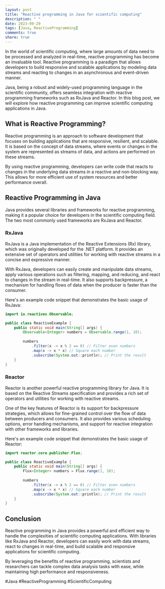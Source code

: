 ```yaml
---
layout: post
title: "Reactive programming in Java for scientific computing"
description: " "
date: 2023-09-29
tags: [Java, ReactiveProgramming]
comments: true
share: true
---
```


In the world of scientific computing, where large amounts of data need to be processed and analyzed in real-time, reactive programming has become an invaluable tool. Reactive programming is a paradigm that allows developers to build responsive and scalable applications by modeling data streams and reacting to changes in an asynchronous and event-driven manner.

Java, being a robust and widely-used programming language in the scientific community, offers seamless integration with reactive programming frameworks such as RxJava and Reactor. In this blog post, we will explore how reactive programming can improve scientific computing applications in Java.

## What is Reactive Programming?

Reactive programming is an approach to software development that focuses on building applications that are responsive, resilient, and scalable. It is based on the concept of data streams, where events or changes in the system are represented as streams of data, and actions are performed on these streams.

By using reactive programming, developers can write code that reacts to changes in the underlying data streams in a reactive and non-blocking way. This allows for more efficient use of system resources and better performance overall.

## Reactive Programming in Java

Java provides several libraries and frameworks for reactive programming, making it a popular choice for developers in the scientific computing field. The two most commonly used frameworks are RxJava and Reactor.

### RxJava

RxJava is a Java implementation of the Reactive Extensions (Rx) library, which was originally developed for the .NET platform. It provides an extensive set of operators and utilities for working with reactive streams in a concise and expressive manner.

With RxJava, developers can easily create and manipulate data streams, apply various operations such as filtering, mapping, and reducing, and react to changes in the stream in real-time. It also supports backpressure, a mechanism for handling flows of data when the producer is faster than the consumer.

Here's an example code snippet that demonstrates the basic usage of RxJava:

```java
import io.reactivex.Observable;

public class ReactiveExample {
    public static void main(String[] args) {
        Observable<Integer> numbers = Observable.range(1, 10);
        
        numbers
            .filter(x -> x % 2 == 0) // Filter even numbers
            .map(x -> x * x) // Square each number
            .subscribe(System.out::println); // Print the result
    }
}
```

### Reactor

Reactor is another powerful reactive programming library for Java. It is based on the Reactive Streams specification and provides a rich set of operators and utilities for working with reactive streams.

One of the key features of Reactor is its support for backpressure strategies, which allows for fine-grained control over the flow of data between producers and consumers. It also provides various scheduling options, error handling mechanisms, and support for reactive integration with other frameworks and libraries.

Here's an example code snippet that demonstrates the basic usage of Reactor:

```java
import reactor.core.publisher.Flux;

public class ReactiveExample {
    public static void main(String[] args) {
        Flux<Integer> numbers = Flux.range(1, 10);
        
        numbers
            .filter(x -> x % 2 == 0) // Filter even numbers
            .map(x -> x * x) // Square each number
            .subscribe(System.out::println); // Print the result
    }
}
```

## Conclusion

Reactive programming in Java provides a powerful and efficient way to handle the complexities of scientific computing applications. With libraries like RxJava and Reactor, developers can easily work with data streams, react to changes in real-time, and build scalable and responsive applications for scientific computing.

By leveraging the benefits of reactive programming, scientists and researchers can tackle complex data analysis tasks with ease, while maintaining high performance and responsiveness.

#Java #ReactiveProgramming #ScientificComputing